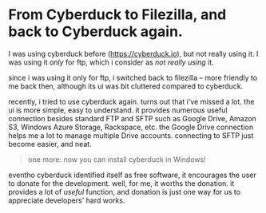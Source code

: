 # From Cyberduck to Filezilla, and back to Cyberduck again.

I was using cyberduck before (https://cyberduck.io), but not really using it. I was using it _only_ for ftp, which i consider as _not really using_ it.

since i was using it only for ftp, i switched back to filezilla – more friendly to me back then, although its ui was bit cluttered compared to cyberduck.

recently, i tried to use cyberduck again. turns out that i've missed a lot. the ui is more simple, easy to understand. it provides numerous useful connection besides standard FTP and SFTP such as Google Drive, Amazon S3, Windows Azure Storage, Rackspace, etc. the Google Drive connection helps me a lot to manage multiple Drive accounts. connecting to SFTP just become easier, and neat.

> one more: now you can install cyberduck in Windows!

eventho cyberduck identified itself as free software, it encourages the user to donate for the development. well, for me, it worths the donation. it provides a lot of _useful_ function, and donation is just one way for us to appreciate developers' hard works.
